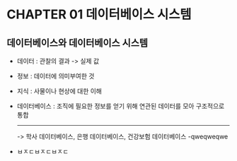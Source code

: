 # CHAPTER 01 데이터베이스 시스템
## 데이터베이스와 데이터베이스 시스템

- 데이터 : 관찰의 결과 -> 실제 값
- 정보 : 데이터에 의미부여한 것
- 지식 : 사물이나 현상에 대한 이해
- 데이터베이스 : 조직에 필요한 정보를 얻기 위해 연관된 데이터를 모아 구조적으로 통합<hr>-> 학사 데이터베이스, 은행 데이터베이스, 건강보험 데이터베이스
    -qweqweqwe




- ㅂㅈㄷㅂㅈㄷㅂㅈㄷ 